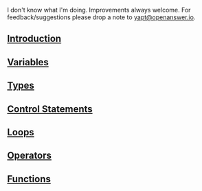 
I don't know what I'm doing. Improvements always welcome. For feedback/suggestions please drop a note to [yapt@openanswer.io](mailto:yapt@openanswer.io).

## [Introduction](intro.md)

## [Variables](variables.md)

## [Types](types-intro.md)

## [Control Statements](control-statements.md)

## [Loops](loops.md)

## [Operators](operators.md)

## [Functions](functions.md)



